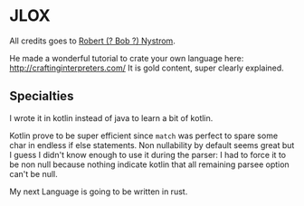 # JLOX

All credits goes to  [Robert (? Bob ?) Nystrom](https://twitter.com/munificentbob).

He made a wonderful tutorial  to crate your own language here: http://craftinginterpreters.com/
It is gold content, super clearly explained.


## Specialties


I wrote it in kotlin instead of java to learn a bit of kotlin.

Kotlin prove to be super efficient since `match` was perfect to spare some char in endless if else statements.
Non nullability by default seems great but I guess I didn't know enough to use it during the parser: I had to 
force it to be non null because nothing indicate kotlin that all remaining parsee option can't be null.

My next Language is going to be written in rust.